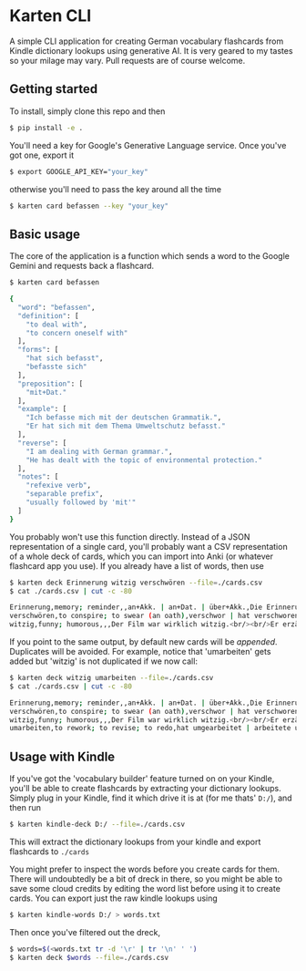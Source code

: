 # Karten CLI

A simple CLI application for creating German vocabulary flashcards from Kindle dictionary lookups using generative AI. It is very geared to my tastes so your milage may vary. Pull requests are of course welcome.

## Getting started

To install, simply clone this repo and then

```bash
$ pip install -e .
```

You'll need a key for Google's Generative Language service. Once you've got one, export it 

```bash
$ export GOOGLE_API_KEY="your_key"
```

otherwise you'll need to pass the key around all the time

```bash
$ karten card befassen --key "your_key"
```

## Basic usage

The core of the application is a function which sends a word to the Google Gemini and requests back a flashcard. 

```bash
$ karten card befassen

{
  "word": "befassen",
  "definition": [
    "to deal with",
    "to concern oneself with"
  ],
  "forms": [
    "hat sich befasst",
    "befasste sich"
  ],
  "preposition": [
    "mit+Dat."
  ],
  "example": [
    "Ich befasse mich mit der deutschen Grammatik.",
    "Er hat sich mit dem Thema Umweltschutz befasst."
  ],
  "reverse": [
    "I am dealing with German grammar.",
    "He has dealt with the topic of environmental protection."
  ],
  "notes": [
    "refexive verb",
    "separable prefix",
    "usually followed by 'mit'"
  ]
}
```

You probably won't use this function directly. Instead of a JSON representation of a single card, you'll probably want a CSV representation of a whole deck of cards, which you can import into Anki (or whatever flashcard app you use). If you already have a list of words, then use

```bash
$ karten deck Erinnerung witzig verschwören --file=./cards.csv
$ cat ./cards.csv | cut -c -80

Erinnerung,memory; reminder,,an+Akk. | an+Dat. | über+Akk.,Die Erinnerung an de
verschwören,to conspire; to swear (an oath),verschwor | hat verschworen,gegen+A
witzig,funny; humorous,,,Der Film war wirklich witzig.<br/><br/>Er erzählt imme
```

If you point to the same output, by default new cards will be *appended*. Duplicates will be avoided. For example, notice that 'umarbeiten' gets added but 'witzig' is not duplicated if we now call:


```bash
$ karten deck witzig umarbeiten --file=./cards.csv
$ cat ./cards.csv | cut -c -80

Erinnerung,memory; reminder,,an+Akk. | an+Dat. | über+Akk.,Die Erinnerung an de
verschwören,to conspire; to swear (an oath),verschwor | hat verschworen,gegen+A
witzig,funny; humorous,,,Der Film war wirklich witzig.<br/><br/>Er erzählt imme
umarbeiten,to rework; to revise; to redo,hat umgearbeitet | arbeitete um,an+Dat.
```

## Usage with Kindle

If you've got the 'vocabulary builder' feature turned on on your Kindle, you'll be able to create flashcards by extracting your dictionary lookups. Simply plug in your Kindle, find it which drive it is at (for me thats' `D:/`), and then run

```bash
$ karten kindle-deck D:/ --file=./cards.csv
```

This will extract the dictionary lookups from your kindle and export flashcards to `./cards`

You might prefer to inspect the words before you create cards for them. There will undoubtedly be a bit of dreck in there, so you might be able to save some cloud credits by editing the word list before using it to create cards. You can export just the raw kindle lookups using

```bash
$ karten kindle-words D:/ > words.txt
```

Then once you've filtered out the dreck,

```bash
$ words=$(<words.txt tr -d '\r' | tr '\n' ' ')
$ karten deck $words --file=./cards.csv
```




